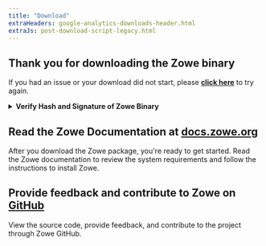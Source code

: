 ```yaml
---
title: "Download"
extraHeaders: google-analytics-downloads-header.html
extraJs: post-download-script-legacy.html
---
```

<section class="whitebackground">
    <h1 class="title" id="page_title">Thank you for downloading the Zowe binary</h1>
    <p>
        If you had an issue or your download did not start, please <strong><a id="download_link" href="legal.html">click
                here</a></strong> to try again.
    </p>
    <details>
        <summary id='verify_drop'><b>Verify Hash and Signature of Zowe Binary</b></summary>
        <p>These commands are tested on both <strong>Mac OS X v10.13.6</strong> and <strong>Ubuntu v17.11.</strong></p>
        <br>
        <h2><b>Step 1</b> - Verify Hash Code</h2>
        <p>You can download hash code file <b><a id="hash_download"
                    href="https://zowe.jfrog.io/zowe/list/libs-release-local/org/zowe/1.0.0/zowe-1.0.0.pax.sha512"
                    download
                    onclick="gs && ga('send', 'event', 'download', 'Zowe Binary Hash', 'zowe-1.0.0.pax.sha512');">zowe-1.0.0.pax.sha512</a></b>,
            then use this command to check:</p>
        <code id="hash_code">(gpg --print-md SHA512 zowe-1.0.0.pax &gt; zowe-1.0.0.pax.sha512.my) && diff
        zowe-1.0.0.pax.sha512.my zowe-1.0.0.pax.sha512 && echo matched || echo "not match"</code>
        <p>If you see "<b>matched</b>" means the binary you have downloaded is the same one that was officially
            distributed by the Zowe project. You can delete temporary "<b id="hash_my">zowe-1.0.0.pax.sha512.my</b>"
            after that.</p><br>
        <p>You can also use other commands, like "<code>sha512</code>", "<code>sha512sum</code>", or "<code>openssl
          dgst -sha512</code>" to generate <b>SHA512</b> hash code. Just those hash code results are in a
            different format from what we provided but the values should be the same.</p>

        <h2><b>Step 2</b> - Verify With Signature File</h2>
        <p>In addition to the SHA512 hash we ensure that the hash is verifiable as well. This is done by digitally
            signing the hash text file with a KEY from one of the Zowe developers.</p><br>
        <p>You can download the signature file <b><a id="signature_download"
                    href="https://zowe.jfrog.io/zowe/list/libs-release-local/org/zowe/1.0.0/zowe-1.0.0.pax.asc">zowe-1.0.0.pax.asc</a></b>,
            and public key <strong><a id="keyfile"
                    href="https://raw.githubusercontent.com/zowe/zowe-install-packaging/master/signing_keys/KEYS.jack"
                    download target="_blank">KEYS</a></strong>.</p>
        <p>There are few steps:</p>
        <ol class="verify-list">
            <li>Import the public key with command: <code id="keyfile_import_command">gpg --import KEYS</code></li>
            <li>If you never use gpg before, you may need to generate keys first: <code>gpg --gen-key</code>.
                Otherwise, please proceed to next step.</li>
            <li>Sign the downloaded public key with command: <code id="gpg-sign-key">gpg --sign-key KEY</code></li>
            <li>Verify the file with command: <code
                    id="gpg_command">gpg --verify zowe-1.0.0.pax.asc zowe-1.0.0.pax</code></li>
            <li>You can remove the imported key with command: <code id="gpg-delete-key">gpg --delete-key KEY</code></li>
        </ol>
        <p>If you see output like this that matches the info in the public key you downloaded you can be assured
            that the binary file you have has come from the Zowe project.</p>
        <code>
        gpg: &nbsp; &nbsp; &nbsp; &nbsp; using RSA key <span id="key_id">KEY</span><br>
        gpg: Good signature from "<span id="key_signer">SIGNER (CODE SIGNING KEY)</span> " [full]
      </code>
    </details>
</section>

<section class="bluebackground" id="end-of-support-reminder" style="display: none;">
    <h2>Support for version 1 is ending</h2>
    <p>Zowe is approaching the end of support for major version 1, which you are currently downloading. The support will
        end on September 30, 2024. After this date, the community will not release any new versions or address any
        issues, including security fixes, related to version 1. To facilitate a smooth transition, we have prepared a
        comprehensive guide available here: <a
            href="https://docs.zowe.org/stable/extend/migrate-extensions">https://docs.zowe.org/stable/extend/migrate-extensions</a>.
        If you have any questions, please feel free to reach out to us via <a
            href="https://openmainframeproject.slack.com/archives/CC08782AG">OMP Slack #zowe-help channel</a> or <a
            href="https://github.com/zowe">Zowe GitHub</a></p>
</section>

<section class="whitebackground">
    <h2>Read the Zowe Documentation at <a href="https://docs.zowe.org">docs.zowe.org</a></h2>
    <p>After you download the Zowe package, you're ready to get started. Read the Zowe documentation to review the
        system requirements and follow the instructions to install Zowe.</p>
    <h2>Provide feedback and contribute to Zowe on <a href="https://github.com/zowe/community">GitHub</a></h2>
    <p>View the source code, provide feedback, and contribute to the project through Zowe GitHub.</p>
</section>